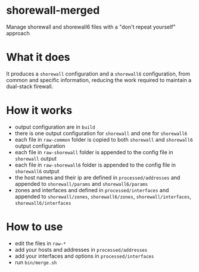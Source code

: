 # shorewall-merged

Manage shorewall and shorewall6 files with a "don't repeat yourself" approach

# What it does

It produces a `shorewall` configuration and a `shorewall6` configuration, from common and specific information, reducing the work required to maintain a dual-stack firewall.

# How it works

* output configuration are in `build`
* there is one output configuration for `shorewall` and one for `shorewall6`
* each file in `raw-common` folder is copied to both `shorewall` and `shorewall6` output configuration
* each file in `raw-shorewall` folder is appended to the config file in `shorewall` output
* each file in `raw-shorewall6` folder is appended to the config file in `shorewall6` output
* the host names and their ip are defined in `processed/addresses` and appended to `shorewall/params` and `shorewall6/params`
* zones and interfaces and defined in `processed/interfaces` and appended to `shorewall/zones`, `shorewall6/zones`, `shorewall/interfaces`, `shorewall6/interfaces`

# How to use

* edit the files in `raw-*`
* add your hosts and addresses in `processed/addresses`
* add your interfaces and options in `processed/interfaces`
* run `bin/merge.sh`
